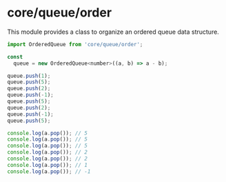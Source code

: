 # core/queue/order

This module provides a class to organize an ordered queue data structure.

```js
import OrderedQueue from 'core/queue/order';

const
  queue = new OrderedQueue<number>((a, b) => a - b);

queue.push(1);
queue.push(5);
queue.push(2);
queue.push(-1);
queue.push(5);
queue.push(2);
queue.push(-1);
queue.push(5);

console.log(a.pop()); // 5
console.log(a.pop()); // 5
console.log(a.pop()); // 5
console.log(a.pop()); // 2
console.log(a.pop()); // 2
console.log(a.pop()); // 1
console.log(a.pop()); // -1
```
